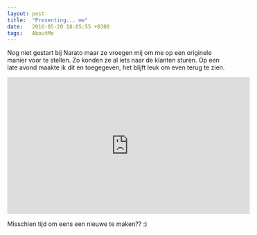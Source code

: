 ```yaml
---
layout: post
title:  "Presenting... me"
date:   2016-05-20 18:05:55 +0300
tags:   AboutMe
---
```


Nog niet gestart bij Narato maar ze vroegen mij om me op een originele manier voor te stellen. Zo konden ze al iets naar de klanten sturen. Op een late avond maakte ik dit en toegegeven, het blijft leuk om even terug te zien. 


<iframe width="560" height="315" src="https://www.youtube.com/embed/2l8gXm72ZbE" title="YouTube video player" frameborder="0" allow="accelerometer; autoplay; clipboard-write; encrypted-media; gyroscope; picture-in-picture; web-share" allowfullscreen></iframe>

Misschien tijd om eens een nieuwe te maken?? :)